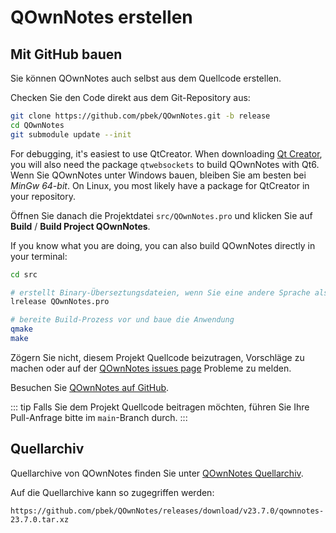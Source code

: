 # QOwnNotes erstellen

## Mit GitHub bauen

Sie können QOwnNotes auch selbst aus dem Quellcode erstellen.

Checken Sie den Code direkt aus dem Git-Repository aus:

```bash
git clone https://github.com/pbek/QOwnNotes.git -b release
cd QOwnNotes
git submodule update --init
```

For debugging, it's easiest to use QtCreator. When downloading [Qt Creator](https://www.qt.io/download-qt-installer-oss), you will also need the package `qtwebsockets` to build QOwnNotes with Qt6. Wenn Sie QOwnNotes unter Windows bauen, bleiben Sie am besten bei *MinGw 64-bit*. On Linux, you most likely have a package for QtCreator in your repository.

Öffnen Sie danach die Projektdatei `src/QOwnNotes.pro` und klicken Sie auf **Build** / **Build Project QOwnNotes**.

If you know what you are doing, you can also build QOwnNotes directly in your terminal:

```bash
cd src

# erstellt Binary-Überseztungsdateien, wenn Sie eine andere Sprache als Englisch möchten
lrelease QOwnNotes.pro

# bereite Build-Prozess vor und baue die Anwendung
qmake
make
```

Zögern Sie nicht, diesem Projekt Quellcode beizutragen, Vorschläge zu machen oder auf der [QOwnNotes issues page](https://github.com/pbek/QOwnNotes/issues) Probleme zu melden.

Besuchen Sie [QOwnNotes auf GitHub](https://github.com/pbek/QOwnNotes).

::: tip
Falls Sie dem Projekt Quellcode beitragen möchten, führen Sie Ihre Pull-Anfrage bitte im `main`-Branch durch.
:::

## Quellarchiv

Quellarchive von QOwnNotes finden Sie unter [QOwnNotes Quellarchiv](https://github.com/pbek/QOwnNotes/releases).

Auf die Quellarchive kann so zugegriffen werden:

`https://github.com/pbek/QOwnNotes/releases/download/v23.7.0/qownnotes-23.7.0.tar.xz`
